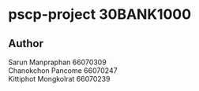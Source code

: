 # pscp-project 30BANK1000

## Author
Sarun Manpraphan 66070309\
Chanokchon Pancome 66070247\
Kittiphot Mongkolrat 66070239